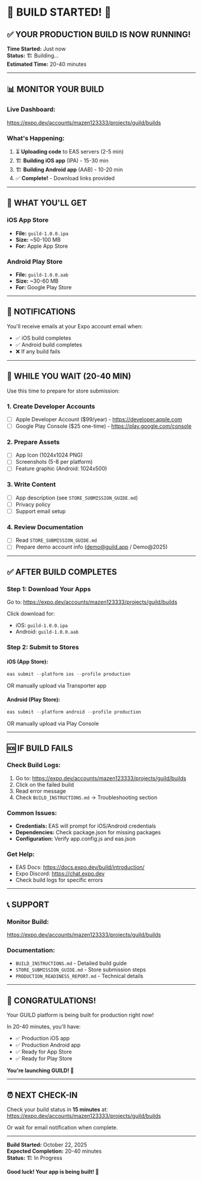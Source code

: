 # 🎉 BUILD STARTED! 🚀

## ✅ **YOUR PRODUCTION BUILD IS NOW RUNNING!**

**Time Started:** Just now  
**Status:** 🏗️ Building...  
**Estimated Time:** 20-40 minutes

---

## 📊 **MONITOR YOUR BUILD**

### **Live Dashboard:**
https://expo.dev/accounts/mazen123333/projects/guild/builds

### **What's Happening:**
1. ⏳ **Uploading code** to EAS servers (2-5 min)
2. 🏗️ **Building iOS app** (IPA) - 15-30 min
3. 🏗️ **Building Android app** (AAB) - 10-20 min
4. ✅ **Complete!** - Download links provided

---

## 📱 **WHAT YOU'LL GET**

### **iOS App Store**
- **File:** `guild-1.0.0.ipa`
- **Size:** ~50-100 MB
- **For:** Apple App Store

### **Android Play Store**
- **File:** `guild-1.0.0.aab`
- **Size:** ~30-60 MB
- **For:** Google Play Store

---

## 📧 **NOTIFICATIONS**

You'll receive emails at your Expo account email when:
- ✅ iOS build completes
- ✅ Android build completes
- ❌ If any build fails

---

## 🎯 **WHILE YOU WAIT (20-40 MIN)**

Use this time to prepare for store submission:

### 1. **Create Developer Accounts**
- [ ] Apple Developer Account ($99/year) - https://developer.apple.com
- [ ] Google Play Console ($25 one-time) - https://play.google.com/console

### 2. **Prepare Assets**
- [ ] App Icon (1024x1024 PNG)
- [ ] Screenshots (5-8 per platform)
- [ ] Feature graphic (Android: 1024x500)

### 3. **Write Content**
- [ ] App description (see `STORE_SUBMISSION_GUIDE.md`)
- [ ] Privacy policy
- [ ] Support email setup

### 4. **Review Documentation**
- [ ] Read `STORE_SUBMISSION_GUIDE.md`
- [ ] Prepare demo account info (demo@guild.app / Demo@2025)

---

## ✅ **AFTER BUILD COMPLETES**

### **Step 1: Download Your Apps**
Go to: https://expo.dev/accounts/mazen123333/projects/guild/builds

Click download for:
- iOS: `guild-1.0.0.ipa`
- Android: `guild-1.0.0.aab`

### **Step 2: Submit to Stores**

#### **iOS (App Store):**
```powershell
eas submit --platform ios --profile production
```
OR manually upload via Transporter app

#### **Android (Play Store):**
```powershell
eas submit --platform android --profile production
```
OR manually upload via Play Console

---

## 🆘 **IF BUILD FAILS**

### **Check Build Logs:**
1. Go to: https://expo.dev/accounts/mazen123333/projects/guild/builds
2. Click on the failed build
3. Read error message
4. Check `BUILD_INSTRUCTIONS.md` → Troubleshooting section

### **Common Issues:**
- **Credentials:** EAS will prompt for iOS/Android credentials
- **Dependencies:** Check package.json for missing packages
- **Configuration:** Verify app.config.js and eas.json

### **Get Help:**
- EAS Docs: https://docs.expo.dev/build/introduction/
- Expo Discord: https://chat.expo.dev
- Check build logs for specific errors

---

## 📞 **SUPPORT**

### **Monitor Build:**
https://expo.dev/accounts/mazen123333/projects/guild/builds

### **Documentation:**
- `BUILD_INSTRUCTIONS.md` - Detailed build guide
- `STORE_SUBMISSION_GUIDE.md` - Store submission steps
- `PRODUCTION_READINESS_REPORT.md` - Technical details

---

## 🎊 **CONGRATULATIONS!**

Your GUILD platform is being built for production right now!

In 20-40 minutes, you'll have:
- ✅ Production iOS app
- ✅ Production Android app
- ✅ Ready for App Store
- ✅ Ready for Play Store

**You're launching GUILD! 🚀**

---

## ⏰ **NEXT CHECK-IN**

Check your build status in **15 minutes** at:
https://expo.dev/accounts/mazen123333/projects/guild/builds

Or wait for email notification when complete.

---

**Build Started:** October 22, 2025  
**Expected Completion:** 20-40 minutes  
**Status:** 🏗️ In Progress

**Good luck! Your app is being built! 🎉**

